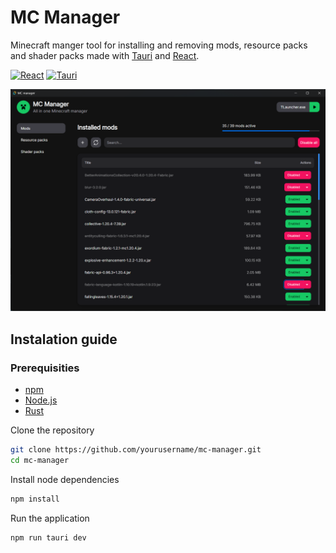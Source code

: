 # MC Manager

Minecraft manger tool for installing and removing mods, resource packs and shader packs made with <a href="https://tauri.app/" target="_blank">Tauri</a> and <a href="https://react.dev/" target="_blank">React</a>.

[![React](https://img.shields.io/badge/-ReactJs-61DAFB?logo=react&logoColor=white&style=for-the-badge)](https://reactjs.org/)
[![Tauri](https://img.shields.io/badge/Tauri-FFC131?style=for-the-badge&logo=Tauri&logoColor=white)](https://tauri.app/)

<img src="https://raw.githubusercontent.com/lubosgarancovsky/mc-manager/main/docs/assets/mc-manager-thumbnail.webp
" alt='mc-manager thumbnail'/>

## Instalation guide

### Prerequisities

- <a href="https://docs.npmjs.com/downloading-and-installing-node-js-and-npm" target="_blank">npm</a>
- <a href="https://nodejs.org/en/download/package-manager" target="_blank">Node.js</a>
- <a href="https://www.rust-lang.org/tools/install" target="_blank">Rust</a>

Clone the repository

```bash
git clone https://github.com/yourusername/mc-manager.git
cd mc-manager
```

Install node dependencies

```bash
npm install
```

Run the application

```bash
npm run tauri dev
```
